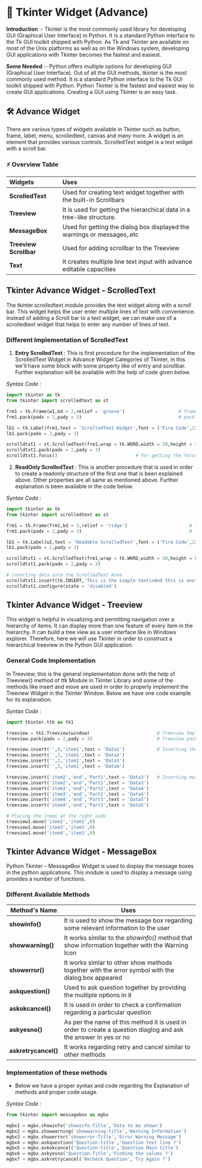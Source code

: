 # 🚀 Tkinter Widget (Advance)

**Introduction** :- Tkinter is the most commonly used library for developing GUI (Graphical User Interface) in Python. It is a standard Python interface to the Tk GUI toolkit shipped with Python. As Tk and Tkinter are available on most of the Unix platforms as well as on the Windows system, developing GUI applications with Tkinter becomes the fastest and easiest.

**Some Needed** :- Python offers multiple options for developing GUI (Graphical User Interface). Out of all the GUI methods, tkinter is the most commonly used method. It is a standard Python interface to the Tk GUI toolkit shipped with Python. Python Tkinter is the fastest and easiest way to create GUI applications. Creating a GUI using Tkinter is an easy task.

## 🛠 Advance Widget

There are various types of widgets available in Tkinter such as button, frame, label, menu, scrolledtext, canvas and many more. A widget is an element that provides various controls. ScrolledText widget is a text widget with a scroll bar. 

### ⚡️ Overview Table

| **Widgets** | **Uses** |
| :---------- | :------- |
| **ScrolledText** | Used for creating text widget together with the built-in Scrollbars |
| **Treeview** | It is used for getting the hierarchical data in a tree-like structure. |
| **MessageBox** | Used for getting the dialog box displayed the warnings or messages,.etc |
| **Treeview Scrollbar** | Used for adding scrollbar to the Treeview |
| **Text** | It creates multiple line text input with advance editable capacities |

## Tkinter Advance Widget - ScrolledText

The tkinter.scrolledtext module provides the text widget along with a scroll bar. This widget helps the user enter multiple lines of text with convenience. Instead of adding a Scroll bar to a text widget, we can make use of a scrolledtext widget that helps to enter any number of lines of text.

### Different Implementation of ScrolledText

1. **Entry ScrolledText** : This is first procedure for the implementation of the ScrolledText Widget in Advance Widget Categories of Tkinter, in this we'll have some block with some property like of entry and scrollbar. Further explanation will be available with the help of code given below.

*Syntax Code :*

```python
import tkinter as tk
from tkinter import scrolledtext as st

frm1 = tk.Frame(w1,bd = 2,relief = 'groove')                    # frame for scrolledtext
frm1.pack(padx = 2,pady = 3)                                    # packing the frame

lb1 = tk.Label(frm1,text = 'ScrolledText Widget',font = ('Fira Code',12))       # label for Explanation
lb1.pack(padx = 2,pady = 3)                                                     # label packed

scrolldtxt1 = st.ScrolledText(frm1,wrap = tk.WORD,width = 20,height = 4,font = ('Fira Code',10))
scrolldtxt1.pack(padx = 2,pady = 3)
scrolldtxt1.focus()                             # for getting the focus on window
```

2. **ReadOnly ScrolledText** : This is another procedure that is used in order to create a readonly structure of the first one that is been explained above. Other properties are all same as mentioned above. Further explanation is been available in the code below.

*Syntax Code :*

```python
import tkinter as tk
from tkinter import scrolledtext as st

frm1 = tk.Frame(frm1,bd = 3,relief = 'ridge')                       # frame for scrolledtext established
frm1.pack(padx = 2,pady = 3)                                        # frame packed

lb1 = tk.Label(w1,text = 'Readable ScrolledText',font = ('Fira Code',12))           # label for it established
lb1.pack(padx = 2,pady = 3)                                                         # label packed

scrolldtxt1 = st.ScrolledText(frm1,wrap = tk.WORD,width = 30,height = 6,font = ('Fira Code',10))
scrolldtxt1.pack(padx = 2,pady = 3)

# inserting data into the ScrolledText Area
scrolldtxt1.insert(tk.INSERT,'This is the simple text\nAnd this is another line content')
scrolldtxt1.configure(state = 'disabled')
```

## Tkinter Advance Widget - Treeview

This widget is helpful in visualizing and permitting navigation over a hierarchy of items. It can display more than one feature of every item in the hierarchy. It can build a tree view as a user interface like in Windows explorer. Therefore, here we will use Tkinter in order to construct a hierarchical treeview in the Python GUI application. 

### General Code Implementation

In Treeview, this is the general implementation done with the help of Treeview() method of *ttk* Module in Tkinter Library and some of the methods like insert and move are used in order to properly implement the Treeview Widget in the Tkinter Window. Below we have one code example for its explanation.

*Syntax Code :*

```python
import tkinter.ttk as tk1

treeview = tk1.Treeview(window)                         # Treeview Implemented
treeview.pack(padx = 2,pady = 3)                        # Treeview packed

treeview.insert('',0,'item1',text = 'Data1')            # Inserting the Data Elements
treeview.insert('',1,'item1',text = 'Data2')
treeview.insert('',2,'item1',text = 'Data3')
treeview.insert('',3,'item1',text = 'Data4')

treeview.insert('item2','end','Part1',text = 'Data3')   # Inserting more than one attribute
treeview.insert('item2','end','Part1',text = 'Data3')
treeview.insert('item3','end','Part2',text = 'Data4')
treeview.insert('item3','end','Part2',text = 'Data4')
treeview.insert('item4','end','Part3',text = 'Data5')
treeview.insert('item4','end','Part3',text = 'Data5')

# Placing the items at the right side
treeview1.move('item2','item1',0)
treeview1.move('item3','item1',0)
treeview1.move('item4','item1',0)
```

## Tkinter Advance Widget - MessageBox

Python Tkinter – MessageBox Widget is used to display the message boxes in the python applications. This module is used to display a message using provides a number of functions.

### Different Available Methods

| **Method's Name** | **Uses** |
| ----------------- | -------- |
| **showinfo()** | It is used to show the message box regarding some relevant information to the user |
| **showwarning()** | It works similar to the *showinfo()* method that show information together with the Warning Icon |
| **showerror()** | It works simlar to other show methods together with the error symbol with the dialog box appeared |
| **askquestion()** | Used to ask question together by providing the multiple options in it |
| **askokcancel()** | It is used in order to check a confirmation regarding a particular question |
| **askyesno()** | As per the name of this method it is used in order to create a question diaglog and ask the answer in yes or no |
| **askretrycancel()** | It works regarding retry and cancel similar to other methods |

### Implementation of these methods

- Below we have a proper syntax and code regarding the Explanation of methods and proper code usage.

*Syntax Code :*

```python
from tkinter import messagebox as mgbx

mgbx1 = mgbx.showinfo('showinfo-Title','Data to be shown')
mgbx2 = mgbx.showwarning('showwarning-title','Warning Information')
mgbx3 = mgbx.showerror('showerror-Title','Error Warning Message')
mgbx4 = mgbx.askquestion('Question-title','Question text line ?')
mgbx5 = mgbx.askokcancel('Question-title','Question Main title')
mgbx6 = mgbx.askyesno('Question-Title','Finding the values ?')
mgbx7 = mgbx.askretrycancel('Recheck Question','Try Again ?')
```
